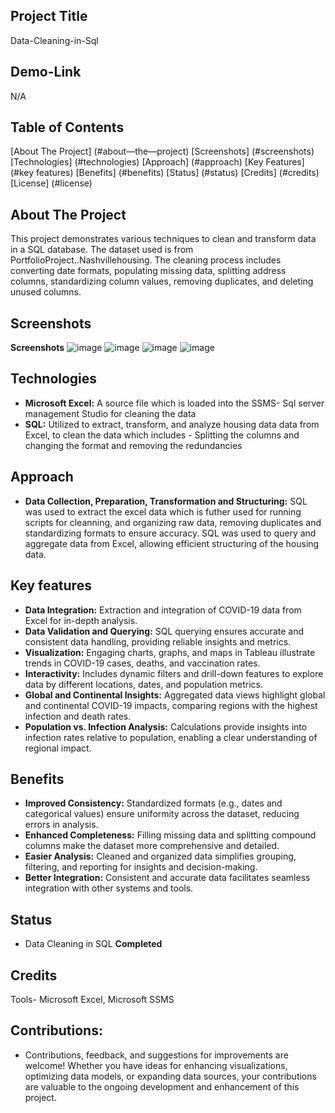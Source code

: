## Project Title
Data-Cleaning-in-Sql

## Demo-Link
N/A


## Table of Contents
[About The Project] (#about—the—project)
[Screenshots] (#screenshots)
[Technologies] (#technologies)
[Approach] (#approach)
[Key Features] (#key features)
[Benefits] (#benefits)
[Status] (#status)
[Credits] (#credits)
[License] (#license)

## About The Project
This project demonstrates various techniques to clean and transform data in a SQL database. The dataset used is from PortfolioProject..Nashvillehousing. The cleaning process includes converting date formats, populating missing data, splitting address columns, standardizing column values, removing duplicates, and deleting unused columns.

## Screenshots
**Screenshots**
![image](https://github.com/user-attachments/assets/abf0d0dc-7aba-496e-9077-51abcde3e6ce)
![image](https://github.com/user-attachments/assets/4d543f8f-16ba-42ba-9da9-9756ec9d1e7c)
![image](https://github.com/user-attachments/assets/4a271434-a336-4e4a-8134-e4bd1885bc42)
![image](https://github.com/user-attachments/assets/41fa6e44-5de2-45de-81cb-da39b9ec1980)



## Technologies
- **Microsoft Excel:** A source file which is loaded into the SSMS- Sql server management Studio for cleaning the data 
- **SQL:** Utilized to extract, transform, and analyze housing data data from Excel, to clean the data which includes - Splitting the columns and changing the format and removing the redundancies

## Approach 
- **Data Collection, Preparation, Transformation and Structuring:** SQL was used to extract the excel data which is futher used for running scripts for cleanning, and organizing raw data, removing duplicates and standardizing formats to ensure accuracy. SQL was used to query and aggregate data from Excel, allowing efficient structuring of the housing data.

## Key features
- **Data Integration:** Extraction and integration of COVID-19 data from Excel for in-depth analysis.
- **Data Validation and Querying:** SQL querying ensures accurate and consistent data handling, providing reliable insights and metrics.
- **Visualization:** Engaging charts, graphs, and maps in Tableau illustrate trends in COVID-19 cases, deaths, and vaccination rates.
- **Interactivity:** Includes dynamic filters and drill-down features to explore data by different locations, dates, and population metrics.
- **Global and Continental Insights:** Aggregated data views highlight global and continental COVID-19 impacts, comparing regions with the highest infection and death rates.
- **Population vs. Infection Analysis:** Calculations provide insights into infection rates relative to population, enabling a clear understanding of regional impact.

## Benefits 
- **Improved Consistency:** Standardized formats (e.g., dates and categorical values) ensure uniformity across the dataset, reducing errors in analysis.
- **Enhanced Completeness:** Filling missing data and splitting compound columns make the dataset more comprehensive and detailed.
- **Easier Analysis:** Cleaned and organized data simplifies grouping, filtering, and reporting for insights and decision-making.
- **Better Integration:** Consistent and accurate data facilitates seamless integration with other systems and tools.

## Status 
- Data Cleaning in SQL **Completed**

## Credits 
Tools- Microsoft Excel, Microsoft SSMS 


## Contributions:
- Contributions, feedback, and suggestions for improvements are welcome! Whether you have ideas for enhancing visualizations, optimizing data models, or expanding data sources, your contributions are valuable to the ongoing development and enhancement of this project.
